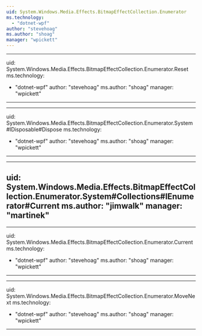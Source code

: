 ```yaml
---
uid: System.Windows.Media.Effects.BitmapEffectCollection.Enumerator
ms.technology: 
  - "dotnet-wpf"
author: "stevehoag"
ms.author: "shoag"
manager: "wpickett"
---
```


---
uid: System.Windows.Media.Effects.BitmapEffectCollection.Enumerator.Reset
ms.technology: 
  - "dotnet-wpf"
author: "stevehoag"
ms.author: "shoag"
manager: "wpickett"
---

---
uid: System.Windows.Media.Effects.BitmapEffectCollection.Enumerator.System#IDisposable#Dispose
ms.technology: 
  - "dotnet-wpf"
author: "stevehoag"
ms.author: "shoag"
manager: "wpickett"
---

---
uid: System.Windows.Media.Effects.BitmapEffectCollection.Enumerator.System#Collections#IEnumerator#Current
ms.author: "jimwalk"
manager: "martinek"
---

---
uid: System.Windows.Media.Effects.BitmapEffectCollection.Enumerator.Current
ms.technology: 
  - "dotnet-wpf"
author: "stevehoag"
ms.author: "shoag"
manager: "wpickett"
---

---
uid: System.Windows.Media.Effects.BitmapEffectCollection.Enumerator.MoveNext
ms.technology: 
  - "dotnet-wpf"
author: "stevehoag"
ms.author: "shoag"
manager: "wpickett"
---
